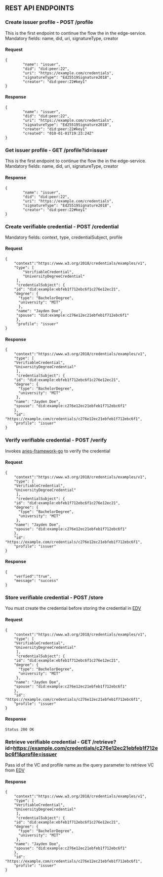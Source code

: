 ## REST API ENDPOINTS 

### Create issuer profile  - POST /profile
This is the first endpoint to continue the flow the in the edge-service. 
Mandatory fields: name, did, uri, signatureType, creator

#### Request 
```
{
		"name": "issuer",
		"did": "did:peer:22",
		"uri": "https://example.com/credentials",
		"signatureType": "Ed25519Signature2018",
		"creator": "did:peer:22#key1"
}
```

#### Response
```
{
		"name": "issuer",
		"did": "did:peer:22",
		"uri": "https://example.com/credentials",
		"signatureType": "Ed25519Signature2018",
		"creator": "did:peer:22#key1"
		"created": "010-01-01T19:23:24Z"
}
```
### Get issuer profile  - GET /profile?id=issuer
This is the first endpoint to continue the flow the in the edge-service. 
Mandatory fields: name, did, uri, signatureType, creator

#### Response
```
{
		"name": "issuer",
		"did": "did:peer:22",
		"uri": "https://example.com/credentials",
		"signatureType": "Ed25519Signature2018",
		"creator": "did:peer:22#key1"
}
```
### Create verifiable credential - POST /credential
Mandatory fields: context, type, credentialSubject, profile

#### Request 
```
{
    "context":"https://www.w3.org/2018/credentials/examples/v1",
    "type": [
        "VerifiableCredential",
        "UniversityDegreeCredential"
     ],
     "credentialSubject": {
    "id": "did:example:ebfeb1f712ebc6f1c276e12ec21",
    "degree": {
      "type": "BachelorDegree",
      "university": "MIT"
      },
     "name": "Jayden Doe",
     "spouse": "did:example:c276e12ec21ebfeb1f712ebc6f1"
     },
     "profile": "issuer"
}
```

#### Response
```
{
    "context":"https://www.w3.org/2018/credentials/examples/v1",
    "type": [
    "VerifiableCredential",
    "UniversityDegreeCredential"
     ],
     "credentialSubject": {
    "id": "did:example:ebfeb1f712ebc6f1c276e12ec21",
    "degree": {
      "type": "BachelorDegree",
      "university": "MIT"
     },
    "name": "Jayden Doe",
    "spouse": "did:example:c276e12ec21ebfeb1f712ebc6f1"
    },
    "id": "https://example.com/credentials/c276e12ec21ebfeb1f712ebc6f1",
    "profile": "issuer"
}
```
### Verify verifiable credential - POST /verify

Invokes [aries-framework-go](https://github.com/hyperledger/aries-framework-go/tree/master/pkg/doc/verifiable) to verify the credential

#### Request 
```
{
    "context":"https://www.w3.org/2018/credentials/examples/v1",
    "type": [
    "VerifiableCredential",
    "UniversityDegreeCredential"
     ],
     "credentialSubject": {
    "id": "did:example:ebfeb1f712ebc6f1c276e12ec21",
    "degree": {
      "type": "BachelorDegree",
      "university": "MIT"
     },
    "name": "Jayden Doe",
    "spouse": "did:example:c276e12ec21ebfeb1f712ebc6f1"
    },
    "id": "https://example.com/credentials/c276e12ec21ebfeb1f712ebc6f1",
    "profile": "issuer"
}
```

#### Response
```
{
    "verfied":"true",
    "message": "success"
}
```
### Store verifiable credential - POST /store

You must create the credential before storing the credential in [EDV](https://github.com/trustbloc/edv)

#### Request 
```
{
    "context":"https://www.w3.org/2018/credentials/examples/v1",
    "type": [
    "VerifiableCredential",
    "UniversityDegreeCredential"
     ],
     "credentialSubject": {
    "id": "did:example:ebfeb1f712ebc6f1c276e12ec21",
    "degree": {
      "type": "BachelorDegree",
      "university": "MIT"
     },
    "name": "Jayden Doe",
    "spouse": "did:example:c276e12ec21ebfeb1f712ebc6f1"
    },
    "id": "https://example.com/credentials/c276e12ec21ebfeb1f712ebc6f1",
    "profile": "issuer"
}
```

#### Response
```
Status 200 OK
```

### Retrieve verifiable credential - GET  /retrieve?id=https://example.com/credentials/c276e12ec21ebfeb1f712ebc6f1&profile=issuer
Pass id of the VC and profile name as the query parameter to retrieve VC from [EDV](https://github.com/trustbloc/edv)

#### Response
```
{
    "context":"https://www.w3.org/2018/credentials/examples/v1",
    "type": [
    "VerifiableCredential",
    "UniversityDegreeCredential"
     ],
     "credentialSubject": {
    "id": "did:example:ebfeb1f712ebc6f1c276e12ec21",
    "degree": {
      "type": "BachelorDegree",
      "university": "MIT"
     },
    "name": "Jayden Doe",
    "spouse": "did:example:c276e12ec21ebfeb1f712ebc6f1"
    },
    "id": "https://example.com/credentials/c276e12ec21ebfeb1f712ebc6f1",
    "profile": "issuer"
}
```
